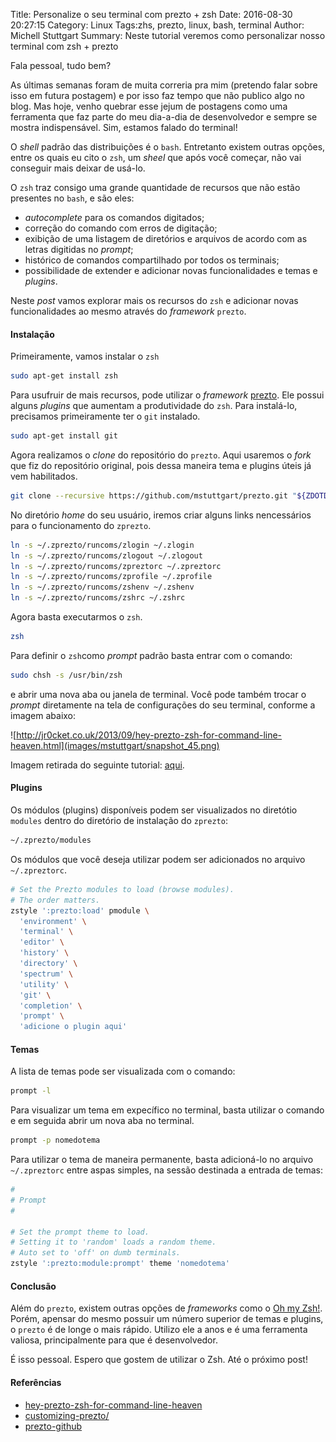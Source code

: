Title: Personalize o seu terminal com prezto + zsh
Date: 2016-08-30 20:27:15
Category: Linux
Tags:zhs, prezto, linux, bash, terminal
Author: Michell Stuttgart
Summary: Neste tutorial veremos como personalizar nosso terminal com zsh + prezto

Fala pessoal, tudo bem?

As últimas semanas foram de muita correria pra mim (pretendo falar sobre isso em futura postagem) e por isso faz tempo que não publico algo no blog. Mas hoje, venho quebrar esse jejum de postagens como uma ferramenta que faz parte do meu dia-a-dia de desenvolvedor e sempre se mostra indispensável. Sim, estamos falado do terminal!

O *shell* padrão das distribuições é o `bash`. Entretanto existem outras opções, entre os quais eu cito o `zsh`, um *sheel* que após você começar, não vai conseguir mais deixar de usá-lo.

O `zsh` traz consigo uma grande quantidade de recursos que não estão presentes no `bash`, e são eles:

* *autocomplete* para os comandos digitados;
* correção do comando com erros de digitação;
* exibição de uma listagem de diretórios e arquivos de acordo com as letras digitidas no *prompt*;
* histórico de comandos compartilhado por todos os terminais;
* possibilidade de extender e adicionar novas funcionalidades e temas e *plugins*.

Neste *post* vamos explorar mais os recursos do `zsh` e adicionar novas funcionalidades ao mesmo através do *framework* `prezto`.

#### Instalação

Primeiramente, vamos instalar o `zsh`

```bash
sudo apt-get install zsh
```

Para usufruir de mais recursos, pode utilizar o *framework* [prezto](https://github.com/sorin-ionescu/prezto). Ele possui alguns *plugins* que aumentam a produtividade do `zsh`. Para instalá-lo, precisamos primeiramente ter o `git` instalado.

```bash
sudo apt-get install git
```

Agora realizamos o *clone* do repositório do `prezto`. Aqui usaremos o *fork* que fiz do repositório original, pois dessa maneira tema e plugins úteis já vem habilitados.

```bash
git clone --recursive https://github.com/mstuttgart/prezto.git "${ZDOTDIR:-$HOME}/.zprezto"
```

No diretório *home* do seu usuário, iremos criar alguns links nencessários para o funcionamento do `zprezto`.

```bash
ln -s ~/.zprezto/runcoms/zlogin ~/.zlogin
ln -s ~/.zprezto/runcoms/zlogout ~/.zlogout
ln -s ~/.zprezto/runcoms/zpreztorc ~/.zpreztorc
ln -s ~/.zprezto/runcoms/zprofile ~/.zprofile
ln -s ~/.zprezto/runcoms/zshenv ~/.zshenv
ln -s ~/.zprezto/runcoms/zshrc ~/.zshrc
```

Agora basta executarmos o `zsh`.

```bash
zsh
```

Para definir o `zsh`como *prompt* padrão basta entrar com o comando:

```bash
sudo chsh -s /usr/bin/zsh
```

e abrir uma nova aba ou janela de terminal. Você pode também trocar o *prompt* diretamente na tela de configurações do seu terminal, conforme a imagem abaixo:

![http://jr0cket.co.uk/2013/09/hey-prezto-zsh-for-command-line-heaven.html](images/mstuttgart/snapshot_45.png)

Imagem retirada do seguinte tutorial: [aqui](http://jr0cket.co.uk/2013/09/hey-prezto-zsh-for-command-line-heaven.html).

#### Plugins

Os módulos (plugins) disponíveis podem ser visualizados no diretótio `modules` dentro do diretório de instalação do `zprezto`:

```bash
~/.zprezto/modules
```

Os módulos que você deseja utilizar podem ser adicionados no arquivo `~/.zpreztorc`.

```bash
# Set the Prezto modules to load (browse modules).
# The order matters.
zstyle ':prezto:load' pmodule \
  'environment' \
  'terminal' \
  'editor' \
  'history' \
  'directory' \
  'spectrum' \
  'utility' \
  'git' \
  'completion' \
  'prompt' \
  'adicione o plugin aqui'
```

#### Temas

A lista de temas pode ser visualizada com o comando:

```bash
prompt -l
```

Para visualizar um tema em expecífico no terminal, basta utilizar o comando e em seguida abrir um nova aba no terminal.

```bash
prompt -p nomedotema
```

Para utilizar o tema de maneira permanente, basta adicioná-lo no arquivo `~/.zpreztorc` entre aspas simples, na sessão destinada a entrada de temas:

```bash
#
# Prompt
#

# Set the prompt theme to load.
# Setting it to 'random' loads a random theme.
# Auto set to 'off' on dumb terminals.
zstyle ':prezto:module:prompt' theme 'nomedotema'

```

#### Conclusão

Além do `prezto`, existem outras opções de *frameworks* como o [Oh my Zsh!](https://github.com/robbyrussell/oh-my-zsh). Porém, apensar do mesmo possuir um número superior de temas e plugins, o `prezto` é de longe o mais rápido. Utilizo ele a anos e é uma ferramenta valiosa, principalmente para que é desenvolvedor.

É isso pessoal. Espero que gostem de utilizar o Zsh. Até o próximo post!

#### Referências

* [hey-prezto-zsh-for-command-line-heaven](http://jr0cket.co.uk/2013/09/hey-prezto-zsh-for-command-line-heaven.html)
* [customizing-prezto/](http://mikebuss.com/2014/04/07/customizing-prezto/)
* [prezto-github](https://github.com/sorin-ionescu/prezto)